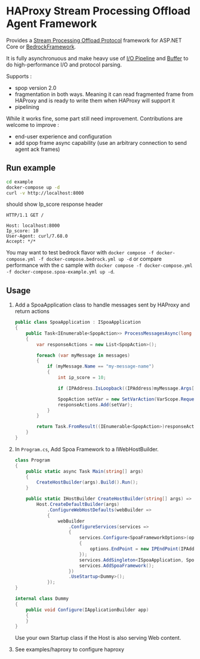# HAProxy Stream Processing Offload Agent Framework

Provides a [Stream Processing Offload Protocol](https://github.com/haproxy/wiki/wiki/SPOE:-Stream-Processing-Offloading-Engine) framework for ASP.NET Core or [BedrockFramework](https://github.com/davidfowl/BedrockFramework).

It is fully asynchronuous and make heavy use of [I/O Pipeline](https://docs.microsoft.com/en-us/dotnet/standard/io/pipelines) and [Buffer](https://docs.microsoft.com/en-us/dotnet/standard/io/buffers) to do high-performance I/O and protocol parsing.

Supports :
- spop version 2.0
- fragmentation in both ways. Meaning it can read fragmented frame from HAProxy and is ready to write them when HAProxy will support it
- pipelining

While it works fine, some part still need improvement. Contributions are welcome to improve :
- end-user experience and configuration
- add spop frame async capability (use an arbitrary connection to send agent ack frames)

## Run example

```sh
cd example
docker-compose up -d
curl -v http://localhost:8000
```

should show Ip_score response header

```http
HTTP/1.1 GET /

Host: localhost:8000
Ip_score: 10
User-Agent: curl/7.68.0
Accept: */*
```

You may want to test bedrock flavor with `docker compose -f docker-compose.yml -f docker-compose.bedrock.yml up -d` or compare performance with the c sample with `docker compose -f docker-compose.yml -f docker-compose.spoa-example.yml up -d`.

## Usage

1. Add a SpoaApplication class to handle messages sent by HAProxy and return actions

    ```C#
    public class SpoaApplication : ISpoaApplication
    {
        public Task<IEnumerable<SpopAction>> ProcessMessagesAsync(long streamId, IEnumerable<SpopMessage> messages)
        {
            var responseActions = new List<SpopAction>();

            foreach (var myMessage in messages)
            {
                if (myMessage.Name == "my-message-name")
                {
                    int ip_score = 10;

                    if (IPAddress.IsLoopback((IPAddress)myMessage.Args["ip"])) ip_score = 20;

                    SpopAction setVar = new SetVarAction(VarScope.Request, "ip_score", ip_score);
                    responseActions.Add(setVar);
                }
            }

            return Task.FromResult((IEnumerable<SpopAction>)responseActions);
        }
    }
    ```

2. In `Program.cs`, Add Spoa Framework to a IWebHostBuilder.

    ```C#
    class Program
    {
        public static async Task Main(string[] args)
        {
            CreateHostBuilder(args).Build().Run();
        }

        public static IHostBuilder CreateHostBuilder(string[] args) =>
            Host.CreateDefaultBuilder(args)
                .ConfigureWebHostDefaults(webBuilder =>
                {
                    webBuilder
                        .ConfigureServices(services =>
                        {
                            services.Configure<SpoaFrameworkOptions>(options =>
                            {
                                options.EndPoint = new IPEndPoint(IPAddress.Loopback, 12345);
                            });
                            services.AddSingleton<ISpoaApplication, SpoaApplication>();
                            services.AddSpoaFramework();
                        })
                        .UseStartup<Dummy>();
                });
    }

    internal class Dummy
    {
        public void Configure(IApplicationBuilder app)
        {
        }
    }
    ```

    Use your own Startup class if the Host is also serving Web content.

3. See examples/haproxy to configure haproxy